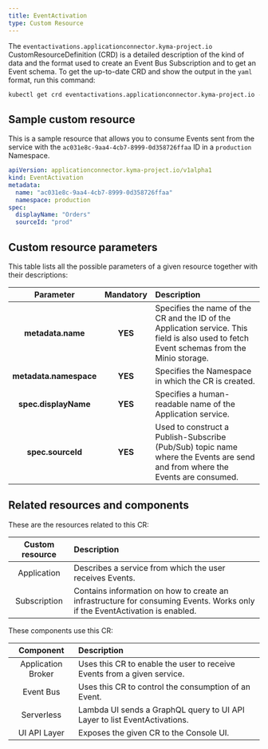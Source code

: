 ```yaml
---
title: EventActivation
type: Custom Resource
---
```


The `eventactivations.applicationconnector.kyma-project.io` CustomResourceDefinition (CRD) is a detailed description of the kind of data and the format used to create an Event Bus Subscription and to get an Event schema. To get the up-to-date CRD and show the output in the `yaml` format, run this command:

``` bash
kubectl get crd eventactivations.applicationconnector.kyma-project.io -o yaml
```

## Sample custom resource

This is a sample resource that allows you to consume Events sent from the service with the `ac031e8c-9aa4-4cb7-8999-0d358726ffaa` ID in a `production` Namespace.

``` yaml
apiVersion: applicationconnector.kyma-project.io/v1alpha1
kind: EventActivation
metadata:
  name: "ac031e8c-9aa4-4cb7-8999-0d358726ffaa"
  namespace: production
spec:
  displayName: "Orders"
  sourceId: "prod"
```

## Custom resource parameters

This table lists all the possible parameters of a given resource together with their descriptions:


| Parameter   |      Mandatory      |  Description |
|:----------:|:-------------:|:------|
| **metadata.name** |    **YES**   | Specifies the name of the CR and the ID of the Application service. This field is also used to fetch Event schemas from the Minio storage.  |
| **metadata.namespace** |    **YES**   | Specifies the Namespace in which the CR is created. |
| **spec.displayName** |    **YES**   | Specifies a human-readable name of the Application service. |
| **spec.sourceId** |    **YES**   | Used to construct a Publish-Subscribe (Pub/Sub) topic name where the Events are send and from where the Events are consumed. |

## Related resources and components

These are the resources related to this CR:

| Custom resource   |   Description |
|:----------:|:------|
| Application |  Describes a service from which the user receives Events. |
| Subscription | Contains information on how to create an infrastructure for consuming Events. Works only if the EventActivation is enabled.  |

These components use this CR:

| Component   |   Description |
|:----------:|:------|
| Application Broker |  Uses this CR to enable the user to receive Events from a given service. |
| Event Bus | Uses this CR to control the consumption of an Event.  |
| Serverless | Lambda UI sends a GraphQL query to UI API Layer to list EventActivations. |
| UI API Layer |  Exposes the given CR to the Console UI. |
